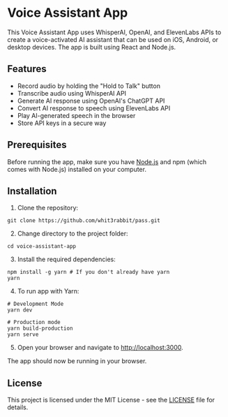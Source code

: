 # Voice Assistant App

This Voice Assistant App uses WhisperAI, OpenAI, and ElevenLabs APIs to create a voice-activated AI assistant that can be used on iOS, Android, or desktop devices. The app is built using React and Node.js.

## Features

- Record audio by holding the "Hold to Talk" button
- Transcribe audio using WhisperAI API
- Generate AI response using OpenAI's ChatGPT API
- Convert AI response to speech using ElevenLabs API
- Play AI-generated speech in the browser
- Store API keys in a secure way

## Prerequisites

Before running the app, make sure you have [Node.js](https://nodejs.org/) and npm (which comes with Node.js) installed on your computer.

## Installation

1. Clone the repository:

```
git clone https://github.com/whit3rabbit/pass.git
```

2. Change directory to the project folder:
```
cd voice-assistant-app
```
3. Install the required dependencies:
```
npm install -g yarn # If you don't already have yarn
yarn
```

4. To run app with Yarn:

```
# Development Mode
yarn dev

# Production mode
yarn build-production
yarn serve
```

5. Open your browser and navigate to [http://localhost:3000](http://localhost:3000).

The app should now be running in your browser.

## License

This project is licensed under the MIT License - see the [LICENSE](LICENSE) file for details.


